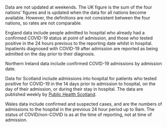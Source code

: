 Data are not updated at weekends.  The UK figure is the sum of the four nations' figures and is updated when the data for all nations become available.  However, the definitions are not consistent between the four nations, so rates are not comparable.

England data include people admitted to hospital who already had a confirmed COVID-19 status at point of admission, and those who tested positive in the 24 hours previous to the reporting date whilst in hospital. Inpatients diagnosed with COVID-19 after admission are reported as being admitted on the day prior to their diagnosis.

Northern Ireland data include confirmed COVID-19 admissions by admission date.

Data for Scotland include admissions into hospital for patients who tested positive for COVID-19 in the 14 days prior to admission to hospital, on the day of their admission, or during their stay in hospital. The data are published weekly by [Public Health Scotland](
https://beta.isdscotland.org/find-publications-and-data/population-health/covid-19/covid-19-statistical-report/).

Wales data include confirmed and suspected cases, and are the numbers of admissions to the hospital in the previous 24 hour period up to 9am. The status of COVID/non-COVID is as at the time of reporting, not at time of admission.